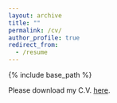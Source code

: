 ```yaml
---
layout: archive
title: ""
permalink: /cv/
author_profile: true
redirect_from:
  - /resume
---
```


{% include base_path %}

Please download my C.V. [here](https://tianyouhu.github.io/files/CV.pdf).

